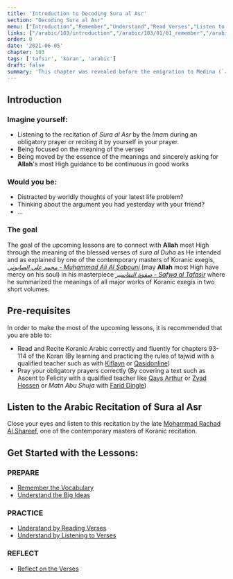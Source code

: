 ```yaml
---
title: 'Introduction to Decoding Sura al Asr'
section: "Decoding Sura al Asr"
menu: ["Introduction","Remember","Understand","Read Verses","Listen to Verses","Apply the Verses","Reflect on the Verses"]
links: ["/arabic/103/introduction","/arabic/103/01/01_remember","/arabic/103/01/02_understand","/arabic/103/02/01_read-verses","/arabic/103/02/02_listen-verses","/arabic/103/02/03_apply-verses","/arabic/103/03/01_reflect-verses"]
order: 0
date: '2021-06-05'
chapter: 103
tags: ['tafsir', 'koran', 'arabic']
draft: false
summary: 'This chapter was revealed before the emigration to Medina (`مكية`). It comes with a goal of succinct advice, clarifying the reason for mankind's happiness or distress and indicating victory in this life versus loss and perdition.'
---
```

## Introduction
### Imagine yourself:
- Listening to the recitation of *Sura al Asr* by the *Imam* during an obligatory prayer or reciting it by yourself in your prayer.
- Being focused on the meaning of the verses
- Being moved by the essence of the meanings and sincerely asking for **Allah**'s most High guidance to be continuous in good works

### Would you be:
- Distracted by worldly thoughts of your latest life problem? 
- Thinking about the argument you had yesterday with your friend?
- ...

### The goal
The goal of the upcoming lessons are to connect with **Allah** most High through the meaning of the blessed verses of *sura al Duha* as He intended and as explained by one of the contemporary masters of Koranic exegis, [*محمد علي الصابوني - Muhammad Ali Al Sabouni*](https://ar.wikipedia.org/wiki/%D9%85%D8%AD%D9%85%D8%AF_%D8%B9%D9%84%D9%8A_%D8%A7%D9%84%D8%B5%D8%A7%D8%A8%D9%88%D9%86%D9%8A) (may **Allah** most High have mercy on his soul) in his masterpiece [*صفوة التفاسير - Safwa al Tafasir*](https://ar.wikipedia.org/wiki/%D8%B5%D9%81%D9%88%D8%A9_%D8%A7%D9%84%D8%AA%D9%81%D8%A7%D8%B3%D9%8A%D8%B1#:~:text=%D8%B5%D9%81%D9%88%D8%A9%20%D8%A7%D9%84%D8%AA%D9%81%D8%A7%D8%B3%D9%8A%D8%B1%20%D9%83%D8%AA%D8%A7%D8%A8%20%D9%81%D9%8A%20%D8%B9%D9%84%D9%85,%D8%A3%D9%82%D9%88%D8%A7%D9%84%20%D8%A3%D8%A6%D9%85%D8%A9%20%D8%A7%D9%84%D8%AA%D9%81%D8%B3%D9%8A%D8%B1%D8%8C%20%D8%A8%D8%A3%D8%B3%D9%84%D9%88%D8%A8%20%D9%85%D9%8A%D8%B3%D8%B1) where he summarized the meanings of all major works of Koranic exegis in two short volumes.

## Pre-requisites
In order to make the most of the upcoming lessons, it is recommended that you are able to:
- Read and Recite Koranic Arabic correctly and fluently for chapters 93-114 of the Koran (By learning and practicing the rules of tajwid with a qualified teacher such as with [Kiflayn](https://kiflayn.com/product/one-on-one-tajweed-level-2-the-juz-amma/) or [Qasidonline](https://qasidonline.com/product/tajweed-pronunciation/))
- Pray your obligatory prayers correctly (By covering a text such as Ascent to Felicity with a qualified teacher like [Qays Arthur](https://www.qaysarthur.net/#texts) or [Zyad Hossen](https://kiflayn.com/product/ascent-to-felicity-part-1-purification-and-prayer-zyad-hossen/) or *Matn Abu Shuja* with [Farid Dingle](https://kiflayn.com/product/essentials-of-purity-prayer-and-fasting-matn-abu-shuja-part-1-farid-dingle/))

## Listen to the Arabic Recitation of Sura al Asr
Close your eyes and listen to this recitation by the late [Mohammad Rachad Al Shareef](https://qurancentral.com/audio/mohammad-rachad-al-shareef/), one of the contemporary masters of Koranic recitation. 
<FullAudioPlayer title="Recitation of Sura al Duha" author="Mohammad Rachad Al Shareef" episode="Chapter 103" audio="/static/audio/103 Al-Asr.mp3"/>

## Get Started with the Lessons:
### PREPARE
- [Remember the Vocabulary](/arabic/103/01/01_remember)
- [Understand the Big Ideas](/arabic/103/01/02_understand)
### PRACTICE
- [Understand by Reading Verses](/arabic/103/02/01_read-verses)
- [Understand by Listening to Verses](/arabic/103/02/02_listen-verses) 
### REFLECT
- [Reflect on the Verses](/arabic/103/03/01_reflect-verses)  